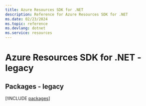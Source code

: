 ```yaml
---
title: Azure Resources SDK for .NET
description: Reference for Azure Resources SDK for .NET
ms.date: 02/23/2024
ms.topic: reference
ms.devlang: dotnet
ms.service: resources
---
```

# Azure Resources SDK for .NET - legacy
## Packages - legacy
[!INCLUDE [packages](resources-index.md)]